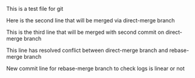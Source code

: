 This is a test file for git

Here is the second line that will be merged via direct-merge branch

This is the third line that will be merged with second commit on direct-merge branch

This line has resolved conflict between direct-merge branch and rebase-merge branch

New commit line for rebase-merge branch to check logs is linear or not
